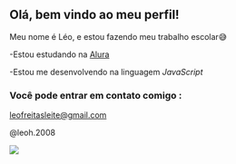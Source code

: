 ## Olá, bem vindo ao meu perfil!
Meu nome é Léo, e estou fazendo meu trabalho escolar😅

-Estou estudando na [Alura](https://www.alura.com.br)

-Estou me desenvolvendo na linguagem *JavaScript*
### Você pode entrar em contato comigo :
  leofreitasleite@gmail.com

  @leoh.2008

![](https://media.tenor.com/i7LLTDaTPyUAAAAC/naruto.gif)
  
